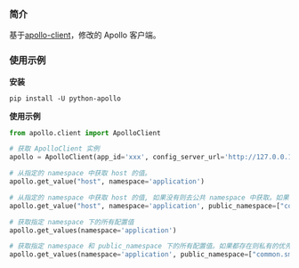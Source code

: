 ### 简介
基于[apollo-client](https://github.com/BruceWW/pyapollo)，修改的 Apollo 客户端。


### 使用示例
**安装**

```shell
pip install -U python-apollo
```

**使用示例**
```python
from apollo.client import ApolloClient

# 获取 ApolloClient 实例
apollo = ApolloClient(app_id='xxx', config_server_url='http://127.0.0.1:8090', cycle_time=30)

# 从指定的 namespace 中获取 host 的值。
apollo.get_value("host", namespace='application')

# 从指定的 namespace 中获取 host 的值, 如果没有则去公共 namespace 中获取。如果都存在则私有的优先级高于公共的。
apollo.get_value("host", namespace='application', public_namespace=["common.smtp"])

# 获取指定 namespace 下的所有配置值
apollo.get_values(namespace='application')

# 获取指定 namespace 和 public_namespace 下的所有配置值。如果都存在则私有的优先级高于公共的。
apollo.get_values(namespace='application', public_namespace=["common.smtp"])
```

